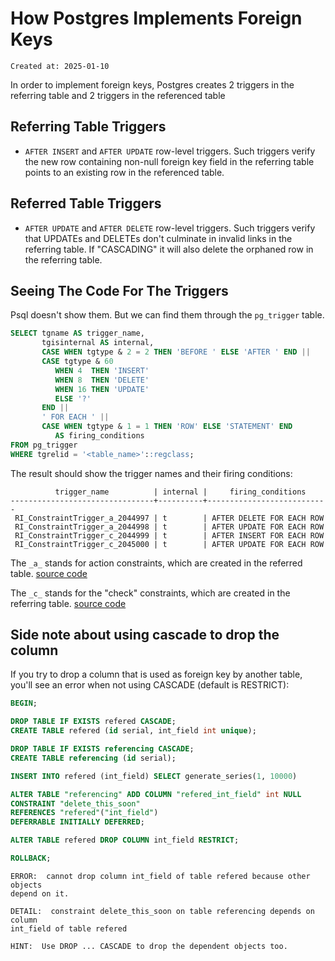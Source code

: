 # How Postgres Implements Foreign Keys

```
Created at: 2025-01-10
```

In order to implement foreign keys, Postgres creates 2 triggers in the
referring table and 2 triggers in the referenced table

## Referring Table Triggers

- `AFTER INSERT` and `AFTER UPDATE` row-level triggers. Such triggers verify
  the new row containing non-null foreign key field in the referring table
  points to an existing row in the referenced table.

## Referred Table Triggers

- `AFTER UPDATE` and `AFTER DELETE` row-level triggers. Such triggers verify
  that UPDATEs and DELETEs don't culminate in invalid links in the referring
  table. If "CASCADING" it will also delete the orphaned row in the referring
  table.

## Seeing The Code For The Triggers

Psql doesn't show them. But we can find them through the `pg_trigger` table.

```sql
SELECT tgname AS trigger_name,
       tgisinternal AS internal,
       CASE WHEN tgtype & 2 = 2 THEN 'BEFORE ' ELSE 'AFTER ' END ||
       CASE tgtype & 60
          WHEN 4  THEN 'INSERT'
          WHEN 8  THEN 'DELETE'
          WHEN 16 THEN 'UPDATE'
          ELSE '?'
       END ||
       ' FOR EACH ' ||
       CASE WHEN tgtype & 1 = 1 THEN 'ROW' ELSE 'STATEMENT' END
          AS firing_conditions
FROM pg_trigger
WHERE tgrelid = '<table_name>'::regclass;
```

The result should show the trigger names and their firing conditions:

```
          trigger_name          | internal |     firing_conditions
--------------------------------+----------+---------------------------
 RI_ConstraintTrigger_a_2044997 | t        | AFTER DELETE FOR EACH ROW
 RI_ConstraintTrigger_a_2044998 | t        | AFTER UPDATE FOR EACH ROW
 RI_ConstraintTrigger_c_2044999 | t        | AFTER INSERT FOR EACH ROW
 RI_ConstraintTrigger_c_2045000 | t        | AFTER UPDATE FOR EACH ROW
```

The `_a_` stands for action constraints, which are created in the referred
table. [source code](https://github.com/postgres/postgres/blob/bebe9040388bb2292585eab712fe4d29a71843fb/src/backend/commands/tablecmds.c#L12692)

The `_c_` stands for the "check" constraints, which are created in the
referring table. [source
code](https://github.com/postgres/postgres/blob/bebe9040388bb2292585eab712fe4d29a71843fb/src/backend/commands/tablecmds.c#L12629)

## Side note about using cascade to drop the column

If you try to drop a column that is used as foreign key by another table,
you'll see an error when not using CASCADE (default is RESTRICT):

```sql
BEGIN;

DROP TABLE IF EXISTS refered CASCADE;
CREATE TABLE refered (id serial, int_field int unique);

DROP TABLE IF EXISTS referencing CASCADE;
CREATE TABLE referencing (id serial);

INSERT INTO refered (int_field) SELECT generate_series(1, 10000)

ALTER TABLE "referencing" ADD COLUMN "refered_int_field" int NULL
CONSTRAINT "delete_this_soon"
REFERENCES "refered"("int_field")
DEFERRABLE INITIALLY DEFERRED;

ALTER TABLE refered DROP COLUMN int_field RESTRICT;

ROLLBACK;
```

```
ERROR:  cannot drop column int_field of table refered because other objects
depend on it.

DETAIL:  constraint delete_this_soon on table referencing depends on column
int_field of table refered

HINT:  Use DROP ... CASCADE to drop the dependent objects too.
```
